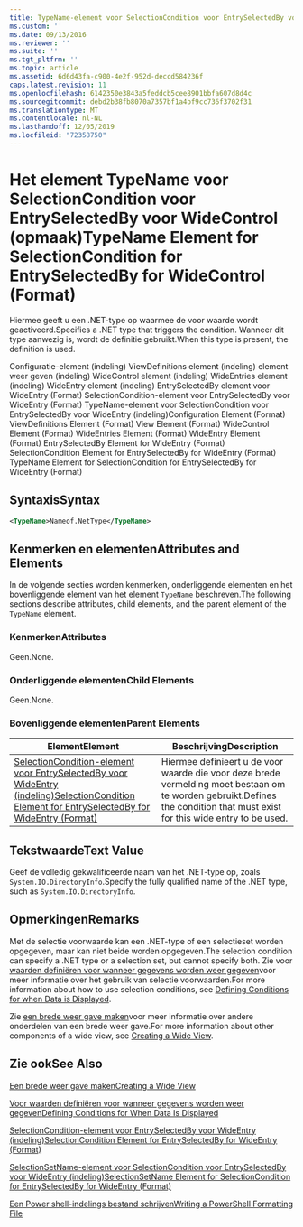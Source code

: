 ```yaml
---
title: TypeName-element voor SelectionCondition voor EntrySelectedBy voor WideControl (indeling) | Microsoft Docs
ms.custom: ''
ms.date: 09/13/2016
ms.reviewer: ''
ms.suite: ''
ms.tgt_pltfrm: ''
ms.topic: article
ms.assetid: 6d6d43fa-c900-4e2f-952d-deccd584236f
caps.latest.revision: 11
ms.openlocfilehash: 6142350e3843a5feddcb5cee8901bbfa607d8d4c
ms.sourcegitcommit: debd2b38fb8070a7357bf1a4bf9cc736f3702f31
ms.translationtype: MT
ms.contentlocale: nl-NL
ms.lasthandoff: 12/05/2019
ms.locfileid: "72358750"
---
```

# <a name="typename-element-for-selectioncondition-for-entryselectedby-for-widecontrol-format"></a><span data-ttu-id="8ac0e-102">Het element TypeName voor SelectionCondition voor EntrySelectedBy voor WideControl (opmaak)</span><span class="sxs-lookup"><span data-stu-id="8ac0e-102">TypeName Element for SelectionCondition for EntrySelectedBy for WideControl (Format)</span></span>

<span data-ttu-id="8ac0e-103">Hiermee geeft u een .NET-type op waarmee de voor waarde wordt geactiveerd.</span><span class="sxs-lookup"><span data-stu-id="8ac0e-103">Specifies a .NET type that triggers the condition.</span></span> <span data-ttu-id="8ac0e-104">Wanneer dit type aanwezig is, wordt de definitie gebruikt.</span><span class="sxs-lookup"><span data-stu-id="8ac0e-104">When this type is present, the definition is used.</span></span>

<span data-ttu-id="8ac0e-105">Configuratie-element (indeling) ViewDefinitions element (indeling) element weer geven (indeling) WideControl element (indeling) WideEntries element (indeling) WideEntry element (indeling) EntrySelectedBy element voor WideEntry (Format) SelectionCondition-element voor EntrySelectedBy voor WideEntry (Format) TypeName-element voor SelectionCondition voor EntrySelectedBy voor WideEntry (indeling)</span><span class="sxs-lookup"><span data-stu-id="8ac0e-105">Configuration Element (Format) ViewDefinitions Element (Format) View Element (Format) WideControl Element (Format) WideEntries Element (Format) WideEntry Element (Format) EntrySelectedBy Element for WideEntry (Format) SelectionCondition Element for EntrySelectedBy for WideEntry (Format) TypeName Element for SelectionCondition for EntrySelectedBy for WideEntry (Format)</span></span>

## <a name="syntax"></a><span data-ttu-id="8ac0e-106">Syntaxis</span><span class="sxs-lookup"><span data-stu-id="8ac0e-106">Syntax</span></span>

```xml
<TypeName>Nameof.NetType</TypeName>
```

## <a name="attributes-and-elements"></a><span data-ttu-id="8ac0e-107">Kenmerken en elementen</span><span class="sxs-lookup"><span data-stu-id="8ac0e-107">Attributes and Elements</span></span>

<span data-ttu-id="8ac0e-108">In de volgende secties worden kenmerken, onderliggende elementen en het bovenliggende element van het element `TypeName` beschreven.</span><span class="sxs-lookup"><span data-stu-id="8ac0e-108">The following sections describe attributes, child elements, and the parent element of the `TypeName` element.</span></span>

### <a name="attributes"></a><span data-ttu-id="8ac0e-109">Kenmerken</span><span class="sxs-lookup"><span data-stu-id="8ac0e-109">Attributes</span></span>

<span data-ttu-id="8ac0e-110">Geen.</span><span class="sxs-lookup"><span data-stu-id="8ac0e-110">None.</span></span>

### <a name="child-elements"></a><span data-ttu-id="8ac0e-111">Onderliggende elementen</span><span class="sxs-lookup"><span data-stu-id="8ac0e-111">Child Elements</span></span>

<span data-ttu-id="8ac0e-112">Geen.</span><span class="sxs-lookup"><span data-stu-id="8ac0e-112">None.</span></span>

### <a name="parent-elements"></a><span data-ttu-id="8ac0e-113">Bovenliggende elementen</span><span class="sxs-lookup"><span data-stu-id="8ac0e-113">Parent Elements</span></span>

|<span data-ttu-id="8ac0e-114">Element</span><span class="sxs-lookup"><span data-stu-id="8ac0e-114">Element</span></span>|<span data-ttu-id="8ac0e-115">Beschrijving</span><span class="sxs-lookup"><span data-stu-id="8ac0e-115">Description</span></span>|
|-------------|-----------------|
|[<span data-ttu-id="8ac0e-116">SelectionCondition-element voor EntrySelectedBy voor WideEntry (indeling)</span><span class="sxs-lookup"><span data-stu-id="8ac0e-116">SelectionCondition Element for EntrySelectedBy for WideEntry (Format)</span></span>](./selectioncondition-element-for-entryselectedby-for-widecontrol-format.md)|<span data-ttu-id="8ac0e-117">Hiermee definieert u de voor waarde die voor deze brede vermelding moet bestaan om te worden gebruikt.</span><span class="sxs-lookup"><span data-stu-id="8ac0e-117">Defines the condition that must exist for this wide entry to be used.</span></span>|

## <a name="text-value"></a><span data-ttu-id="8ac0e-118">Tekstwaarde</span><span class="sxs-lookup"><span data-stu-id="8ac0e-118">Text Value</span></span>

<span data-ttu-id="8ac0e-119">Geef de volledig gekwalificeerde naam van het .NET-type op, zoals `System.IO.DirectoryInfo`.</span><span class="sxs-lookup"><span data-stu-id="8ac0e-119">Specify the fully qualified name of the .NET type, such as `System.IO.DirectoryInfo`.</span></span>

## <a name="remarks"></a><span data-ttu-id="8ac0e-120">Opmerkingen</span><span class="sxs-lookup"><span data-stu-id="8ac0e-120">Remarks</span></span>

<span data-ttu-id="8ac0e-121">Met de selectie voorwaarde kan een .NET-type of een selectieset worden opgegeven, maar kan niet beide worden opgegeven.</span><span class="sxs-lookup"><span data-stu-id="8ac0e-121">The selection condition can specify a .NET type or a selection set, but cannot specify both.</span></span> <span data-ttu-id="8ac0e-122">Zie voor [waarden definiëren voor wanneer gegevens worden weer gegeven](./defining-conditions-for-displaying-data.md)voor meer informatie over het gebruik van selectie voorwaarden.</span><span class="sxs-lookup"><span data-stu-id="8ac0e-122">For more information about how to use selection conditions, see [Defining Conditions for when Data is Displayed](./defining-conditions-for-displaying-data.md).</span></span>

<span data-ttu-id="8ac0e-123">Zie [een brede weer gave maken](./creating-a-wide-view.md)voor meer informatie over andere onderdelen van een brede weer gave.</span><span class="sxs-lookup"><span data-stu-id="8ac0e-123">For more information about other components of a wide view, see [Creating a Wide View](./creating-a-wide-view.md).</span></span>

## <a name="see-also"></a><span data-ttu-id="8ac0e-124">Zie ook</span><span class="sxs-lookup"><span data-stu-id="8ac0e-124">See Also</span></span>

[<span data-ttu-id="8ac0e-125">Een brede weer gave maken</span><span class="sxs-lookup"><span data-stu-id="8ac0e-125">Creating a Wide View</span></span>](./creating-a-wide-view.md)

[<span data-ttu-id="8ac0e-126">Voor waarden definiëren voor wanneer gegevens worden weer gegeven</span><span class="sxs-lookup"><span data-stu-id="8ac0e-126">Defining Conditions for When Data Is Displayed</span></span>](./defining-conditions-for-displaying-data.md)

[<span data-ttu-id="8ac0e-127">SelectionCondition-element voor EntrySelectedBy voor WideEntry (indeling)</span><span class="sxs-lookup"><span data-stu-id="8ac0e-127">SelectionCondition Element for EntrySelectedBy for WideEntry (Format)</span></span>](./selectioncondition-element-for-entryselectedby-for-widecontrol-format.md)

[<span data-ttu-id="8ac0e-128">SelectionSetName-element voor SelectionCondition voor EntrySelectedBy voor WideEntry (indeling)</span><span class="sxs-lookup"><span data-stu-id="8ac0e-128">SelectionSetName Element for SelectionCondition for EntrySelectedBy for WideEntry (Format)</span></span>](./selectionsetname-element-for-selectioncondition-for-entryselectedby-for-wideentry-format.md)

[<span data-ttu-id="8ac0e-129">Een Power shell-indelings bestand schrijven</span><span class="sxs-lookup"><span data-stu-id="8ac0e-129">Writing a PowerShell Formatting File</span></span>](./writing-a-powershell-formatting-file.md)
